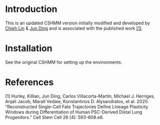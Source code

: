 # Introduction

This is an updated CSHMM version initially modified and developed by [Chieh Lin](https://github.com/jessica1338) & [Jun Ding](https://github.com/phoenixding) and is associated with the published work [[1]](#1). 

# Installation

See the original CSHMM for setting up the environments. 

# References
<a id="1">[1]</a> 
Hurley, Killian, Jun Ding, Carlos Villacorta-Martin, Michael J. Herriges, Anjali Jacob, Marall Vedaie, Konstantinos D. Alysandratos, et al. 2020. “Reconstructed Single-Cell Fate Trajectories Define Lineage Plasticity Windows during Differentiation of Human PSC-Derived Distal Lung Progenitors.” Cell Stem Cell 26 (4): 593–608.e8.
